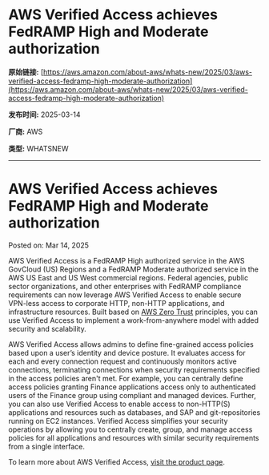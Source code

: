 # AWS Verified Access achieves FedRAMP High and Moderate authorization

**原始链接:** [https://aws.amazon.com/about-aws/whats-new/2025/03/aws-verified-access-fedramp-high-moderate-authorization](https://aws.amazon.com/about-aws/whats-new/2025/03/aws-verified-access-fedramp-high-moderate-authorization)

**发布时间:** 2025-03-14

**厂商:** AWS

**类型:** WHATSNEW

---
# AWS Verified Access achieves FedRAMP High and Moderate authorization

Posted on: Mar 14, 2025 

AWS Verified Access is a FedRAMP High authorized service in the AWS GovCloud (US) Regions and a FedRAMP Moderate authorized service in the AWS US East and US West commercial regions. Federal agencies, public sector organizations, and other enterprises with FedRAMP compliance requirements can now leverage AWS Verified Access to enable secure VPN-less access to corporate HTTP, non-HTTP applications, and infrastructure resources. Built based on [AWS Zero Trust](https://aws.amazon.com/security/zero-trust/) principles, you can use Verified Access to implement a work-from-anywhere model with added security and scalability.  
  
AWS Verified Access allows admins to define fine-grained access policies based upon a user’s identity and device posture. It evaluates access for each and every connection request and continuously monitors active connections, terminating connections when security requirements specified in the access policies aren't met. For example, you can centrally define access policies granting Finance applications access only to authenticated users of the Finance group using compliant and managed devices. Further, you can also use Verified Access to enable access to non-HTTP(S) applications and resources such as databases, and SAP and git-repositories running on EC2 instances. Verified Access simplifies your security operations by allowing you to centrally create, group, and manage access policies for all applications and resources with similar security requirements from a single interface.  
  
To learn more about AWS Verified Access, [visit the product page](https://aws.amazon.com/verified-access/).
